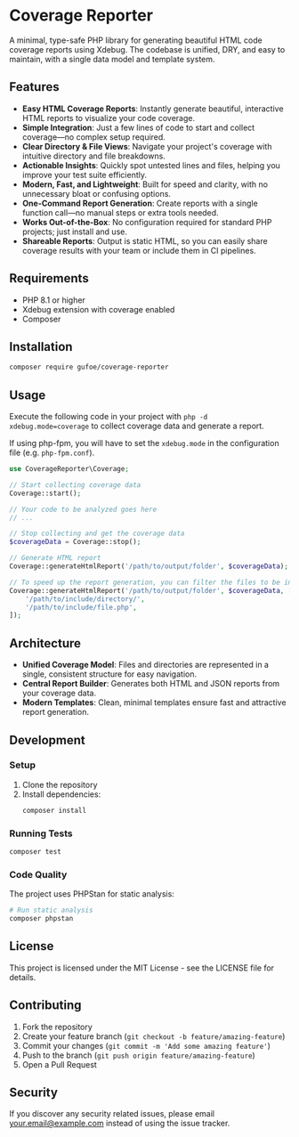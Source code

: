 # Coverage Reporter

A minimal, type-safe PHP library for generating beautiful HTML code coverage reports using Xdebug. The codebase is unified, DRY, and easy to maintain, with a single data model and template system.

## Features

- **Easy HTML Coverage Reports**: Instantly generate beautiful, interactive HTML reports to visualize your code coverage.
- **Simple Integration**: Just a few lines of code to start and collect coverage—no complex setup required.
- **Clear Directory & File Views**: Navigate your project's coverage with intuitive directory and file breakdowns.
- **Actionable Insights**: Quickly spot untested lines and files, helping you improve your test suite efficiently.
- **Modern, Fast, and Lightweight**: Built for speed and clarity, with no unnecessary bloat or confusing options.
- **One-Command Report Generation**: Create reports with a single function call—no manual steps or extra tools needed.
- **Works Out-of-the-Box**: No configuration required for standard PHP projects; just install and use.
- **Shareable Reports**: Output is static HTML, so you can easily share coverage results with your team or include them in CI pipelines.

## Requirements

- PHP 8.1 or higher
- Xdebug extension with coverage enabled
- Composer

## Installation

```bash
composer require gufoe/coverage-reporter
```

## Usage

Execute the following code in your project with `php -d xdebug.mode=coverage` to collect coverage data and generate a report.

If using php-fpm, you will have to set the `xdebug.mode` in the configuration file (e.g. `php-fpm.conf`).


```php
use CoverageReporter\Coverage;

// Start collecting coverage data
Coverage::start();

// Your code to be analyzed goes here
// ...

// Stop collecting and get the coverage data
$coverageData = Coverage::stop();

// Generate HTML report
Coverage::generateHtmlReport('/path/to/output/folder', $coverageData);

// To speed up the report generation, you can filter the files to be included in the report.
Coverage::generateHtmlReport('/path/to/output/folder', $coverageData, [
    '/path/to/include/directory/',
    '/path/to/include/file.php',
]);
```

## Architecture

- **Unified Coverage Model**: Files and directories are represented in a single, consistent structure for easy navigation.
- **Central Report Builder**: Generates both HTML and JSON reports from your coverage data.
- **Modern Templates**: Clean, minimal templates ensure fast and attractive report generation.

## Development

### Setup

1. Clone the repository
2. Install dependencies:
   ```bash
   composer install
   ```

### Running Tests

```bash
composer test
```

### Code Quality

The project uses PHPStan for static analysis:

```bash
# Run static analysis
composer phpstan

```

## License

This project is licensed under the MIT License - see the LICENSE file for details.

## Contributing

1. Fork the repository
2. Create your feature branch (`git checkout -b feature/amazing-feature`)
3. Commit your changes (`git commit -m 'Add some amazing feature'`)
4. Push to the branch (`git push origin feature/amazing-feature`)
5. Open a Pull Request

## Security

If you discover any security related issues, please email your.email@example.com instead of using the issue tracker. 
